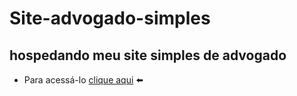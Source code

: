# Site-advogado-simples

## hospedando meu site simples de advogado


* Para acessá-lo [clique aqui](https://sitesdmd.github.io/site-advogado-simples/) ⬅️
